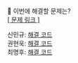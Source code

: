 👻 이번에 해결할 문제는? <br>
[[ 문제 링크 ]](https://school.programmers.co.kr/learn/courses/30/lessons/12941)

신민규: [해결 코드]() <br>
권현욱: [해결 코드]() <br>
최명후: [해결 코드]()
